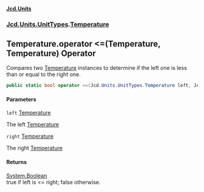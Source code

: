 #### [Jcd.Units](index.md 'index')
### [Jcd.Units.UnitTypes](Jcd.Units.UnitTypes.md 'Jcd.Units.UnitTypes').[Temperature](Jcd.Units.UnitTypes.Temperature.md 'Jcd.Units.UnitTypes.Temperature')

## Temperature.operator <=(Temperature, Temperature) Operator

Compares two [Temperature](Jcd.Units.UnitTypes.Temperature.md 'Jcd.Units.UnitTypes.Temperature') instances to determine if the left one is less than or equal to the right one.

```csharp
public static bool operator <=(Jcd.Units.UnitTypes.Temperature left, Jcd.Units.UnitTypes.Temperature right);
```
#### Parameters

<a name='Jcd.Units.UnitTypes.Temperature.op_LessThanOrEqual(Jcd.Units.UnitTypes.Temperature,Jcd.Units.UnitTypes.Temperature).left'></a>

`left` [Temperature](Jcd.Units.UnitTypes.Temperature.md 'Jcd.Units.UnitTypes.Temperature')

The left [Temperature](Jcd.Units.UnitTypes.Temperature.md 'Jcd.Units.UnitTypes.Temperature')

<a name='Jcd.Units.UnitTypes.Temperature.op_LessThanOrEqual(Jcd.Units.UnitTypes.Temperature,Jcd.Units.UnitTypes.Temperature).right'></a>

`right` [Temperature](Jcd.Units.UnitTypes.Temperature.md 'Jcd.Units.UnitTypes.Temperature')

The right [Temperature](Jcd.Units.UnitTypes.Temperature.md 'Jcd.Units.UnitTypes.Temperature')

#### Returns
[System.Boolean](https://docs.microsoft.com/en-us/dotnet/api/System.Boolean 'System.Boolean')  
true if left is <= right; false otherwise.